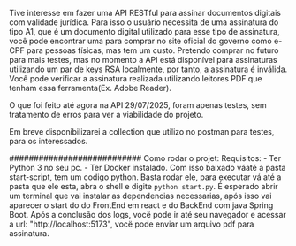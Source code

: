 Tive interesse em fazer uma API RESTful para assinar documentos digitais com validade jurídica. Para isso o usuário necessita de uma assinatura do tipo A1, que é um documento digital
utilizado para esse tipo de assinatura, você pode encontrar uma para comprar no site oficial do governo como e-CPF para pessoas físicas, mas tem um custo.
Pretendo comprar no futuro para mais testes, mas no momento a API está disponível para assinaturas utilizando um par de keys RSA localmente, por tanto, a assinatura é inválida.
Você pode verificar a assinatura realizada utilizando leitores PDF que tenham essa ferramenta(Ex. Adobe Reader).

O que foi feito até agora na API 29/07/2025, foram apenas testes, sem tratamento de erros para ver a viabilidade do projeto.

Em breve disponibilizarei a collection que utilizo no postman para testes, para os interessados.

###########################
Como rodar o projet: 
  Requisitos: 
    - Ter Python 3 no seu pc.
    - Ter Docker instalado.
Com isso baixado váaté a pasta start-script, tem um codigo python. Basta rodar ele, para executar vá até a pasta que ele esta, abra o shell e digite `python start.py`.
É esperado abrir um terminal que vai instalar as dependencias necessarias, após isso vai aparecer o start do do FrontEnd em react e do BackEnd com java Spring Boot.
Após a conclusão dos logs, vocë pode ir até seu navegador e acessar a url: "http://localhost:5173", vocë pode enviar um arquivo pdf para assinatura.
